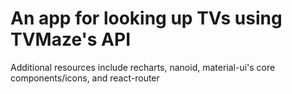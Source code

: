 # An app for looking up TVs using TVMaze's API

Additional resources include recharts, nanoid, material-ui's core components/icons, and react-router

